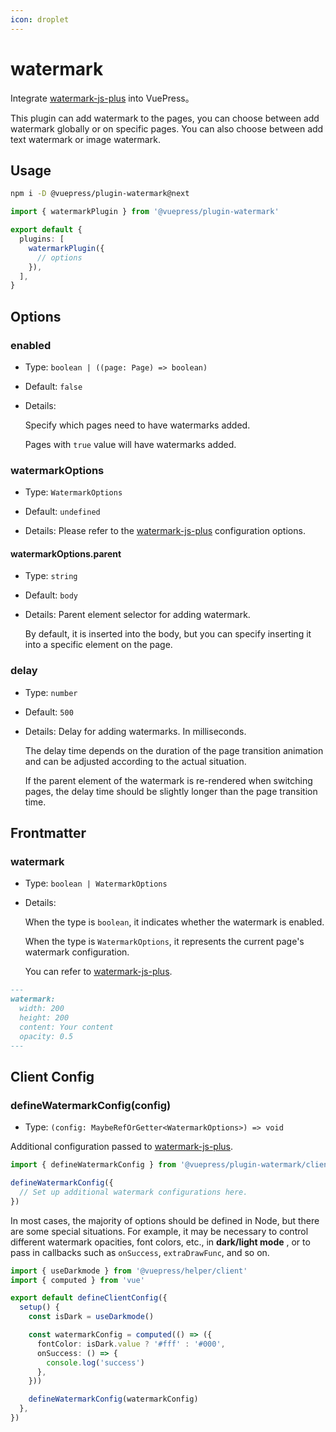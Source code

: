 ```yaml
---
icon: droplet
---
```


# watermark

<NpmBadge package="@vuepress/plugin-watermark" />

Integrate [watermark-js-plus](https://github.com/zhensherlock/watermark-js-plus) into VuePress。

This plugin can add watermark to the pages, you can choose between add watermark globally or on specific pages. You can also choose between add text watermark or image watermark.

## Usage

```sh
npm i -D @vuepress/plugin-watermark@next
```

```ts
import { watermarkPlugin } from '@vuepress/plugin-watermark'

export default {
  plugins: [
    watermarkPlugin({
      // options
    }),
  ],
}
```

## Options

### enabled

- Type: `boolean | ((page: Page) => boolean)`

- Default: `false`

- Details:

  Specify which pages need to have watermarks added.

  Pages with `true` value will have watermarks added.

### watermarkOptions

- Type: `WatermarkOptions`

- Default: `undefined`

- Details: Please refer to the [watermark-js-plus](https://zhensherlock.github.io/watermark-js-plus/zh/config/) configuration options.

#### watermarkOptions.parent

- Type: `string`

- Default: `body`

- Details: Parent element selector for adding watermark.

  By default, it is inserted into the body, but you can specify inserting it into a specific element on the page.

### delay

- Type: `number`

- Default: `500`

- Details: Delay for adding watermarks. In milliseconds.

  The delay time depends on the duration of the page transition animation and can be adjusted according to the actual situation.

  If the parent element of the watermark is re-rendered when switching pages, the delay time should be slightly longer than the page transition time.

## Frontmatter

### watermark

- Type: `boolean | WatermarkOptions`

- Details:

  When the type is `boolean`, it indicates whether the watermark is enabled.

  When the type is `WatermarkOptions`, it represents the current page's watermark configuration.

  You can refer to [watermark-js-plus](https://zhensherlock.github.io/watermark-js-plus/zh/config/).

```md
---
watermark:
  width: 200
  height: 200
  content: Your content
  opacity: 0.5
---
```

## Client Config

### defineWatermarkConfig(config)

- Type: `(config: MaybeRefOrGetter<WatermarkOptions>) => void`

Additional configuration passed to [watermark-js-plus](https://zhensherlock.github.io/watermark-js-plus/en/config/).

```ts
import { defineWatermarkConfig } from '@vuepress/plugin-watermark/client'

defineWatermarkConfig({
  // Set up additional watermark configurations here.
})
```

In most cases, the majority of options should be defined in Node,
but there are some special situations. For example,
it may be necessary to control different watermark opacities, font colors,
etc., in **dark/light mode** , or to pass in callbacks such as `onSuccess`, `extraDrawFunc`, and so on.

```ts
import { useDarkmode } from '@vuepress/helper/client'
import { computed } from 'vue'

export default defineClientConfig({
  setup() {
    const isDark = useDarkmode()

    const watermarkConfig = computed(() => ({
      fontColor: isDark.value ? '#fff' : '#000',
      onSuccess: () => {
        console.log('success')
      },
    }))

    defineWatermarkConfig(watermarkConfig)
  },
})
```

